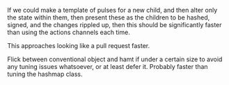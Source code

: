 If we could make a template of pulses for a new child, and then alter only the state within them, then present these as the children to be hashed, signed, and the changes rippled up, then this should be significantly faster than using the actions channels each time.

This approaches looking like a pull request faster.

Flick between conventional object and hamt if under a certain size to avoid any tuning issues whatsoever, or at least defer it.  Probably faster than tuning the hashmap class.